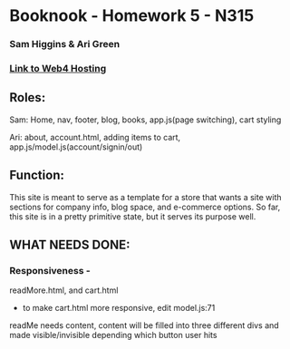 # Booknook - Homework 5 - N315

### Sam Higgins & Ari Green

### [Link to Web4 Hosting](https://linkgoeshere)

## Roles:

Sam: Home, nav, footer, blog, books, app.js(page switching), cart styling

Ari: about, account.html, adding items to cart, app.js/model.js(account/signin/out)

## Function:

This site is meant to serve as a template for a store that wants a site with sections for company info, blog space, and e-commerce options. So far, this site is in a pretty primitive state, but it serves its purpose well.

## WHAT NEEDS DONE:

### Responsiveness -
readMore.html, and cart.html
- to make cart.html more responsive, edit model.js:71

readMe needs content, content will be filled into three different divs and made visible/invisible depending which button user hits
